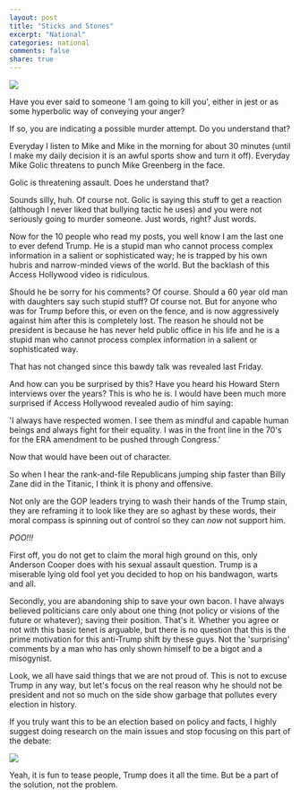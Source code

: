 ```yaml
---
layout: post
title: "Sticks and Stones"
excerpt: "National"
categories: national
comments: false
share: true
---
```



![](http://jtf.org/wp-content/uploads/2016/03/Donald-Trump-Screaming.jpg)







Have you ever said to someone 'I am going to kill you', either in jest or as some hyperbolic way of conveying your anger?

If so, you are indicating a possible murder attempt. Do you understand that?


Everyday I listen to Mike and Mike in the morning for about 30 minutes (until I make my daily decision it is an awful sports show and turn it off). Everyday Mike Golic threatens to punch Mike Greenberg in the face.


Golic is threatening assault. Does he understand that?


Sounds silly, huh. Of course not. Golic is saying this stuff to get a reaction (although I never liked that bullying tactic he uses) and you were not seriously going to murder someone. Just words, right? Just words.


Now for the 10 people who read my posts, you well know I am the last one to ever defend Trump. He is a stupid man who cannot process complex information in a salient or sophisticated way; he is trapped by his own hubris and narrow-minded views of the world. But the backlash of this Access Hollywood video is ridiculous. 

Should he be sorry for his comments? Of course. Should a 60 year old man with daughters say such stupid stuff? Of course not. But for anyone who was for Trump before this, or even on the fence, and is now aggressively against him after this is completely lost. The reason he should not be president is because he has never held public office in his life and he is a stupid man who cannot process complex information in a salient or sophisticated way. 

That has not changed since this bawdy talk was revealed last Friday.



And how can you be surprised by this? Have you heard his Howard Stern interviews over the years? This is who he is. I would have been much more surprised if Access Hollywood revealed audio of him saying:


'I always have respected women. I see them as mindful and capable human beings and always fight for their equality. I was in the front line in the 70's for the ERA amendment to be pushed through Congress.'


Now that would have been out of character.



So when I hear the rank-and-file Republicans jumping ship faster than Billy Zane did in the Titanic, I think it is phony and offensive.


Not only are the GOP leaders trying to wash their hands of the Trump stain, they are reframing it to look like they are so aghast by these words, their moral compass is spinning out of control so they can *now* not support him. 

*POO!!!*

First off, you do not get to claim the moral high ground on this, only Anderson Cooper does with his sexual assault question. Trump is a miserable lying old fool yet you decided to hop on his bandwagon, warts and all. 


Secondly, you are abandoning ship to save your own bacon. I have always believed politicians care only about one thing (not policy or visions of the future or whatever); saving their position. That's it. Whether you agree or not with this basic tenet is arguable, but there is no question that this is the prime motivation for this anti-Trump shift by these guys. Not the 'surprising' comments by a man who has only shown himself to be a bigot and a misogynist. 


Look, we all have said things that we are not proud of. This is not to excuse Trump in any way, but let's focus on the real reason why he should not be president and not so much on the side show garbage that pollutes every election in history.





If you truly want this to be an election based on policy and facts, I highly suggest doing research on the main issues and stop focusing on this part of the debate:


![](https://pbs.twimg.com/media/CuZh23bW8AAI6J2.jpg:large)


Yeah, it is fun to tease people, Trump does it all the time. But be a part of the solution, not the problem.
